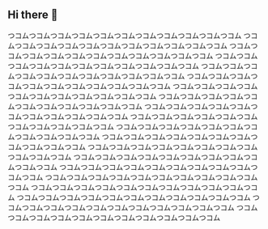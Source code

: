 ## Hi there 👋

つコムつコムつコムつコムつコムつコムつコムつコムつコムつコムつコム
つコムつコムつコムつコムつコムつコムつコムつコムつコムつコムつコム
つコムつコムつコムつコムつコムつコムつコムつコムつコムつコムつコム
つコムつコムつコムつコムつコムつコムつコムつコムつコムつコムつコム
つコムつコムつコムつコムつコムつコムつコムつコムつコムつコムつコム
つコムつコムつコムつコムつコムつコムつコムつコムつコムつコムつコム
つコムつコムつコムつコムつコムつコムつコムつコムつコムつコムつコム
つコムつコムつコムつコムつコムつコムつコムつコムつコムつコムつコム
つコムつコムつコムつコムつコムつコムつコムつコムつコムつコムつコム
つコムつコムつコムつコムつコムつコムつコムつコムつコムつコムつコム
つコムつコムつコムつコムつコムつコムつコムつコムつコムつコムつコム
つコムつコムつコムつコムつコムつコムつコムつコムつコムつコムつコム
つコムつコムつコムつコムつコムつコムつコムつコムつコムつコムつコム
つコムつコムつコムつコムつコムつコムつコムつコムつコムつコムつコム
つコムつコムつコムつコムつコムつコムつコムつコムつコムつコムつコム
つコムつコムつコムつコムつコムつコムつコムつコムつコムつコムつコム
つコムつコムつコムつコムつコムつコムつコムつコムつコムつコムつコム
つコムつコムつコムつコムつコムつコムつコムつコムつコムつコムつコム
つコムつコムつコムつコムつコムつコムつコムつコムつコムつコムつコム
つコムつコムつコムつコムつコムつコムつコムつコムつコムつコムつコム
<!--
**tsukomu/tsukomu** is a ✨ _special_ ✨ repository because its `README.md` (this file) appears on your GitHub profile.

Here are some ideas to get you started:

- 🔭 I’m currently working on ...
- 🌱 I’m currently learning ...
- 👯 I’m looking to collaborate on ...
- 🤔 I’m looking for help with ...
- 💬 Ask me about ...
- 📫 How to reach me: ...
- 😄 Pronouns: ...
- ⚡ Fun fact: ...
-->
